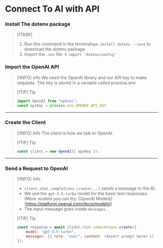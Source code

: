 # Connect To AI with API

### Install The dotenv package
> [!TASK]
> 1. Run this command in the terminal`npm install dotenv --save` to download the dotenv package
> 2. Import the `.env` file -> `import 'dotenv/config'`

### Import the OpenAI API
> [!INFO] Info
> We need the OpenAI library and our API key to make requests. The key is stored in a variable called process.env

> [!TIP] Tip
> ```javascript
> import OpenAI from "openai";
> const apiKey = process.env.OPENAI_API_KEY
> ```

---

### Create the Client

> [!INFO] Info
> The client is how we talk to OpenAI.

> [!TIP] Tip
> ```javascript
> const client = new OpenAI({ apiKey });
> ```

---

### Send a Request to OpenAI

> [!INFO] Info
> - `client.chat.completions.create(...)` sends a message to the AI.
> - We use the `gpt-3.5-turbo` model for the basic text responses. (More models you can try: (OpenAI Models)[https://platform.openai.com/docs/models])
> - The input message goes inside `messages`.

> [!TIP] Tip
>
> ```javascript
> const response = await client.chat.completions.create({
>     model: "gpt-3.5-turbo",
>     messages: [{ role: "user", content: <Insert prompt here> }]
> });
> ```
